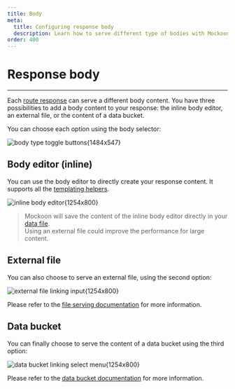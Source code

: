 ```yaml
---
title: Body
meta:
  title: Configuring response body
  description: Learn how to serve different type of bodies with Mockoon, how to use files or databucket to serve realistic dynamic responses
order: 400
---
```


# Response body

---

Each [route response](docs:route-responses/multiple-responses) can serve a different body content. You have three possibilities to add a body content to your response: the inline body editor, an external file, or the content of a data bucket.

You can choose each option using the body selector:

![body type toggle buttons{1484x547}](docs-img:body-type-toggle.png)

## Body editor (inline)

You can use the body editor to directly create your response content. It supports all the [templating helpers](docs:templating/overview).

![inline body editor{1254x800}](docs-img:inline-body-editor.png)

> Mockoon will save the content of the inline body editor directly in your [data file](docs:mockoon-data-files/data-files-location).  
> Using an external file could improve the performance for large content.

## External file

You can also choose to serve an external file, using the second option:

![external file linking input{1254x800}](docs-img:body-file-serving.png)

Please refer to the [file serving documentation](docs:response-configuration/file-serving) for more information.

## Data bucket

You can finally choose to serve the content of a data bucket using the third option:

![data bucket linking select menu{1254x800}](docs-img:body-data-bucket.png)

Please refer to the [data bucket documentation](docs:data-buckets/overview) for more information.
